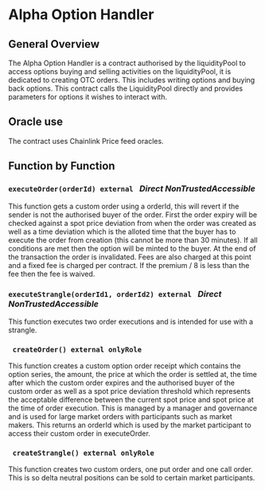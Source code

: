 # Alpha Option Handler

## General Overview

The Alpha Option Handler is a contract authorised by the liquidityPool to access options buying and selling activities on the liquidityPool, it is dedicated to creating OTC orders. This includes writing options and buying back options. This contract calls the LiquidityPool directly and provides parameters for options it wishes to interact with. 

## Oracle use

The contract uses Chainlink Price feed oracles.

## Function by Function

### ```executeOrder(orderId) external ``` ***Direct NonTrustedAccessible***

This function gets a custom order using a orderId, this will revert if the sender is not the authorised buyer of the order. First the order expiry will be checked against a spot price deviation from when the order was created as well as a time deviation which is the alloted time that the buyer has to execute the order from creation (this cannot be more than 30 minutes). If all conditions are met then the option will be minted to the buyer. At the end of the transaction the order is invalidated. 
Fees are also charged at this point and a fixed fee is charged per contract. If the premium / 8 is less than the fee then the fee is waived.

### ```executeStrangle(orderId1, orderId2) external ``` ***Direct NonTrustedAccessible***

This function executes two order executions and is intended for use with a strangle.

### ``` createOrder() external onlyRole```

This function creates a custom option order receipt which contains the option series, the amount, the price at which the order is settled at, the time after which the custom order expires and the authorised buyer of the custom order as well as a spot price deviation threshold which represents the acceptable difference between the current spot price and spot price at the time of order execution. This is managed by a manager and governance and is used for large market orders with participants such as market makers. This returns an orderId which is used by the market participant to access their custom order in executeOrder.

### ``` createStrangle() external onlyRole```

This function creates two custom orders, one put order and one call order. This is so delta neutral positions can be sold to certain market participants.




